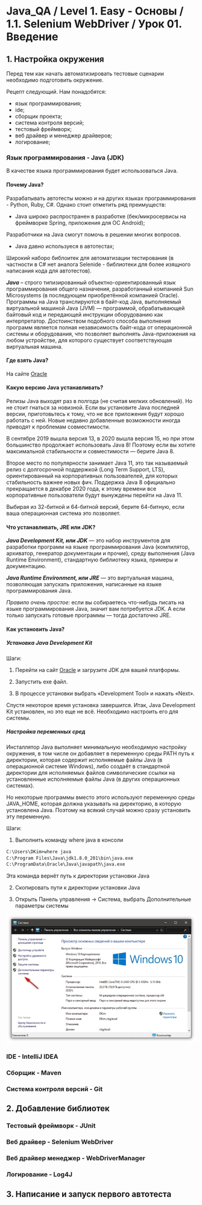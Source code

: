 # Java_QA / Level 1. Easy - Основы / 1.1. Selenium WebDriver / Урок 01. Введение

## 1. Настройка окружения

Перед тем как начать автоматизировать тестовые сценарии необходимо подготовить окружение.

Рецепт следующий. Нам понадобятся:
* язык программирования;
* ide;
* сборщик проекта;
* система контроля версий;
* тестовый фреймворк;
* веб драйвер и менеджер драйверов;
* логирование;

### Язык программирования - Java (JDK)

В качестве языка программирования будет использоваться Java. 

#### Почему Java?

Разрабатывать автотесты можно и на других языках программирования - Python, Ruby, C#.
Однако стоит отметить ряд преимуществ:

* Java широко распространен в разработке (бек/микросервисы на фреймворке Spring, приложения для ОС Android);

Разработчики на Java смогут помочь в решении многих вопросов.

* Java давно используеся в автотестах;

Широкий наборо библоитек для автоматизации тестирования (в частности в C# нет аналога Selenide - 
библиотеки для более изящного написания кода для автотестов).

***Java*** – строго типизированный объектно-ориентированный язык программирования общего назначения, разработанный компанией Sun Microsystems (в последующем приобретённой компанией Oracle). 
Программы на Java транслируются в байт-код Java, выполняемый виртуальной машиной Java (JVM) — программой, обрабатывающей байтовый код и передающей инструкции оборудованию как интерпретатор.
Достоинством подобного способа выполнения программ является полная независимость байт-кода от операционной системы и оборудования, что позволяет выполнять Java-приложения на любом устройстве, 
для которого существует соответствующая виртуальная машина. 

#### Где взять Java?

На сайте [Oracle](https://www.oracle.com/java/technologies/javase-downloads.html)

#### Какую версию Java устанавливать?

Релизы Java выходят раз в полгода (не считая мелких обновлений). 
Но не стоит гнаться за новизной. Если вы установите Java последней версии, приготовьтесь к тому, что не все приложения будут хорошо работать с ней. 
Новые недавно добавленные возможности иногда приводят к проблемам совместимости.

В сентябре 2019 вышла версия 13, в 2020 вышла версия 15, но при этом большинство продолжает использовать Java 8! 
Поэтому если вы хотите максимальной стабильности и совместимости — берите Java 8.

Второе место по популярности занимает Java 11, это так называемый релиз с долгосрочной поддержкой (Long Term Support, LTS), ориентированный на корпоративных пользователей, для которых стабильность важнее новых фич.
Поддержка Java 8 официально прекращается в декабре 2020 года, к этому времени все корпоративные пользователи будут вынуждены перейти на Java 11.
 
Выбирая из 32-битной и 64-битной версий, берите 64-битную, если ваша операционная система это позволяет.

#### Что устанавливать, JRE или JDK?
  
***Java Development Kit, или JDK*** — это набор инструментов для разработки программ на языке программирования Java 
(компилятор, архиватор, генератор документации и прочие), среду выполнения (Java Runtime Environment), стандартную библиотеку языка, 
примеры и документацию.
  
***Java Runtime Environment, или JRE*** — это виртуальная машина, позволяющая запускать приложения, написанные на языке программирования Java.
  
*Правило очень простое:* если вы собираетесь что-нибудь писать на языке программирования Java, значит вам потребуется JDK. 
А если только запускать готовые программы — тогда достаточно JRE.

#### Как установить Java?

##### Установка Java Development Kit

Шаги:

1. Перейти на сайт [Oracle](https://www.oracle.com/java/technologies/javase-downloads.html) и загрузите JDK для вашей платформы.

2. Запустить exe файл.

3. В процессе установки выбрать «Development Tool» и нажать «Next».

Спустя некоторое время установка завершится.
Итак, Java Development Kit установлен, но это еще не всё. Необходимо настроить его для системы.

##### Настройка переменных сред

Инсталлятор Java выполняет минимальную необходимую настройку окружения, в том числе он добавляет в переменную среды PATH путь к директории, 
которая содержит исполняемые файлы Java (в операционной системе Windows), либо создаёт в стандартной директории для исполняемых файлов символические ссылки 
на установленные исполняемые файлы Java (в других операционных системах).

Но некоторые программы вместо этого используют переменную среды JAVA_HOME, которая должна указывать на директорию, в которую установлена Java. 
Поэтому на всякий случай можно сразу установить эту переменную.

Шаги:

1. Выполнить команду where java в консоли

```bat
C:\Users\DKim>where java
C:\Program Files\Java\jdk1.8.0_201\bin\java.exe
C:\ProgramData\Oracle\Java\javapath\java.exe
```

Эта команда вернёт путь к директории установки Java

2. Скопировать пути к директории установки Java

3. Открыть Панель управления -> Система, выбрать Дополнительные параметры системы

![Панель управления -> Система, выбрать Дополнительные параметры системы](./_Files/01.jpg "Панель управления -> Система, выбрать Дополнительные параметры системы")







### IDE - IntelliJ IDEA

### Сборщик - Maven

### Система контроля версий - Git

## 2. Добавление библиотек

### Тестовый фреймворк - JUnit

### Веб драйвер - Selenium WebDriver

### Веб драйвер менеджер - WebDriverManager

### Логирование - Log4J

## 3. Написание и запуск первого автотеста

